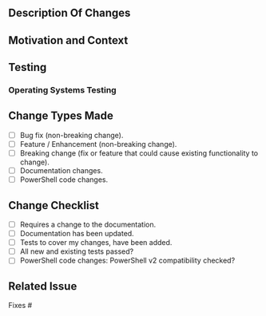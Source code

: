 <!--
BEFORE YOU CREATE A PULL REQUEST:

Ensure you have read over [CONTRIBUTING.md](./CONTRIBUTING.md). We provide VERY defined guidance (as such, we strongly adhere to it).

A summary of our expectations:
 - You are not submitting a pull request from your MASTER / MAIN branch.
 - You are able to sign the Contributor License Agreement (CLA).
 - YOUR GIT COMMIT MESSAGE FORMAT IS EXTREMELY IMPORTANT. We have a very defined expectation for this format and are sticklers about it. Really, READ the entire Contributing document. It will save you and us pain.
 - Do not reformat code, it makes it hard to see what has changed. Leave the formatting to us.

THANKS! We appreciate you reading the entire Contributing document and not just scanning through it.

Name your pull request appropriately: give it a sentence that reads well enough for anyone seeing this.

if you were explaining it to somebody else. This helps others to understand the reasons for the pull request and for it to be searchable in future.

Please do not remove any of the headings.
If a heading is not applicable then enter N/A: Why it's not applicable

Make sure you have raised an issue for this pull request before continuing.

Please remove all comments before submitting.
-->

## Description Of Changes
<!-- Enter a description of the pull request changes -->

## Motivation and Context
<!-- Why is this change necessary and under what context is it being done -->

## Testing
<!-- How has this change been tested? If multiple different tests have been done please list them.
1. Tested this way
1. Tested that way
-->
### Operating Systems Testing
<!-- If this is a code change, list the operating systems this has been tested on
- Windows Server 2008R2
- Windows 8.1
...
-->

## Change Types Made
<!-- Tick the boxes for the type of changes that have been made -->

* [ ] Bug fix (non-breaking change).
* [ ] Feature / Enhancement (non-breaking change).
* [ ] Breaking change (fix or feature that could cause existing functionality to change).
* [ ] Documentation changes.
* [ ] PowerShell code changes.

## Change Checklist

* [ ] Requires a change to the documentation.
* [ ] Documentation has been updated.
* [ ] Tests to cover my changes, have been added.
* [ ] All new and existing tests passed?
* [ ] PowerShell code changes: PowerShell v2 compatibility checked?

## Related Issue
<!-- Make sure you have raised an issue for this pull request before
continuing. -->

Fixes #

<!-- PLEASE REMOVE ALL COMMENTS BEFORE SUBMITTING -->
